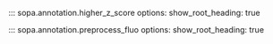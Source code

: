 ::: sopa.annotation.higher_z_score
    options:
      show_root_heading: true

::: sopa.annotation.preprocess_fluo
    options:
      show_root_heading: true